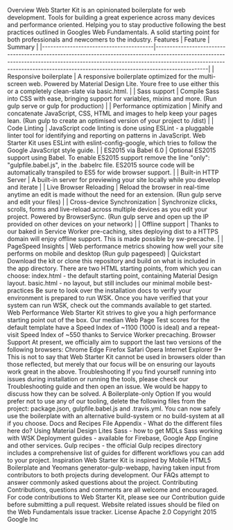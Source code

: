 Overview Web Starter Kit is an opinionated boilerplate for web development. Tools for building a great experience across many devices and performance oriented. Helping you to stay productive following the best practices outlined in Googles Web Fundamentals. A solid starting point for both professionals and newcomers to the industry. Features | Feature | Summary | |----------------------------------------|-------------------------------------------------------------------------------------------------------------------------------------------------------------------------------------------------------------------------------------------------------------| | Responsive boilerplate | A responsive boilerplate optimized for the multi-screen web. Powered by Material Design Lite. Youre free to use either this or a completely clean-slate via basic.html. | | Sass support | Compile Sass into CSS with ease, bringing support for variables, mixins and more. (Run gulp serve or gulp for production) | | Performance optimization | Minify and concatenate JavaScript, CSS, HTML and images to help keep your pages lean. (Run gulp to create an optimised version of your project to /dist) | | Code Linting | JavaScript code linting is done using ESLint - a pluggable linter tool for identifying and reporting on patterns in JavaScript. Web Starter Kit uses ESLint with eslint-config-google, which tries to follow the Google JavaScript style guide. | | ES2015 via Babel 6.0 | Optional ES2015 support using Babel. To enable ES2015 support remove the line "only": "gulpfile.babel.js", in the .babelrc file. ES2015 source code will be automatically transpiled to ES5 for wide browser support. | | Built-in HTTP Server | A built-in server for previewing your site locally while you develop and iterate | | Live Browser Reloading | Reload the browser in real-time anytime an edit is made without the need for an extension. (Run gulp serve and edit your files) | | Cross-device Synchronization | Synchronize clicks, scrolls, forms and live-reload across multiple devices as you edit your project. Powered by BrowserSync. (Run gulp serve and open up the IP provided on other devices on your network) | | Offline support | Thanks to our baked in Service Worker pre-caching, sites deploying dist to a HTTPS domain will enjoy offline support. This is made possible by sw-precache. | | PageSpeed Insights | Web performance metrics showing how well your site performs on mobile and desktop (Run gulp pagespeed) | Quickstart Download the kit or clone this repository and build on what is included in the app directory. There are two HTML starting points, from which you can choose: index.html - the default starting point, containing Material Design layout. basic.html - no layout, but still includes our minimal mobile best-practices Be sure to look over the installation docs to verify your environment is prepared to run WSK. Once you have verified that your system can run WSK, check out the commands available to get started. Web Performance Web Starter Kit strives to give you a high performance starting point out of the box. Our median Web Page Test scores for the default template have a Speed Index of ~1100 (1000 is ideal) and a repeat-visit Speed Index of ~550 thanks to Service Worker precaching. Browser Support At present, we officially aim to support the last two versions of the following browsers: Chrome Edge Firefox Safari Opera Internet Explorer 9+ This is not to say that Web Starter Kit cannot be used in browsers older than those reflected, but merely that our focus will be on ensuring our layouts work great in the above. Troubleshooting If you find yourself running into issues during installation or running the tools, please check our Troubleshooting guide and then open an issue. We would be happy to discuss how they can be solved. A Boilerplate-only Option If you would prefer not to use any of our tooling, delete the following files from the project: package.json, gulpfile.babel.js and .travis.yml. You can now safely use the boilerplate with an alternative build-system or no build-system at all if you choose. Docs and Recipes File Appendix - What do the different files here do? Using Material Design Lites Sass - how to get MDLs Sass working with WSK Deployment guides - available for Firebase, Google App Engine and other services. Gulp recipes - the official Gulp recipes directory includes a comprehensive list of guides for different workflows you can add to your project. Inspiration Web Starter Kit is inspired by Mobile HTML5 Boilerplate and Yeomans generator-gulp-webapp, having taken input from contributors to both projects during development. Our FAQs attempt to answer commonly asked questions about the project. Contributing Contributions, questions and comments are all welcome and encouraged. For code contributions to Web Starter Kit, please see our Contribution guide before submitting a pull request. Website related issues should be filed on the Web Fundamentals issue tracker. License Apache 2.0 Copyright 2015 Google Inc